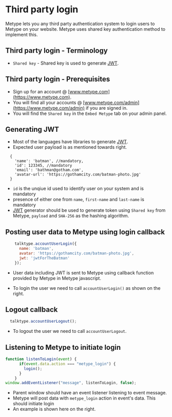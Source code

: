 # Third party login

Metype lets you any third party authentication system to login users to Metype on your website. Metype uses shared key authentication method to implement this.

## Third party login - Terminology
* `Shared key` - Shared key is used to generate [JWT](https://jwt.io/).

## Third party login - Prerequisites

* Sign up for an account @ [www.metype.com](https://www.metype.com).
* You will find all your accounts @ [www.metype.com/admin](https://www.metype.com/admin) if you are signed in.
* You will find the `Shared key` in the `Embed Metype` tab on your admin panel.

## Generating JWT

* Most of the languages have libraries to generate [JWT](https://jwt.io/).
* Expected user payload is as mentioned towards right.
```
  { 
    'name': 'batman', //mandatory,
    'id': 123345, //mandatory
    'email': 'bathman@gotham.com',
    'avatar-url': 'https://gothamcity.com/batman-photo.jpg'
  }
```
* `id` is the unqiue id used to identify user on your system and is mandatory
* presence of either one from `name`, `first-name` and `last-name` is mandatory
* [JWT](https://jwt.io/) generator should be used to generate token using `Shared key` from Metype, `payload` and `SHA-256` as the hashing algorithm.

## Posting user data to Metype using login callback

```javascript
    talktype.accountUserLogin({
      name: 'batman',
      avatar: 'https://gothamcity.com/batman-photo.jpg',
      jwt: 'jwtForTheBatman'
    });
```
* User data including JWT is sent to Metype using callback function provided by Metype in Metype javascript.

*  To login the user we need to call `accountUserLogin()` as shown on the right.

## Logout callback

```javascript
  talktype.accountUserLogout();
```

* To logout the user we need to call `accountUserLogout`.

## Listening to Metype to initiate login
```javascript
function listenToLogin(event) {
      if(event.data.action === "metype_login") {
        login();
      }
    }
window.addEventListener("message", listenToLogin, false);
```
* Parent window should have an event listener listening to event message.
* Metype will post data with `metype_login` action in event's data. This should initiate login
* An example is shown here on the right.
